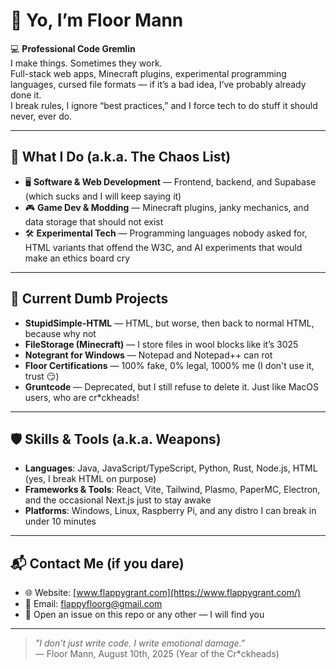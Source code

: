 # 👋 Yo, I’m Floor Mann

💻 **Professional Code Gremlin**  
I make things. Sometimes they work.  
Full-stack web apps, Minecraft plugins, experimental programming languages, cursed file formats — if it’s a bad idea, I’ve probably already done it.  
I break rules, I ignore “best practices,” and I force tech to do stuff it should never, ever do.

---

## 🚀 What I Do (a.k.a. The Chaos List)
- 🖥️ **Software & Web Development** — Frontend, backend, and Supabase (which sucks and I will keep saying it)  
- 🎮 **Game Dev & Modding** — Minecraft plugins, janky mechanics, and data storage that should not exist  
- 🛠️ **Experimental Tech** — Programming languages nobody asked for, HTML variants that offend the W3C, and AI experiments that would make an ethics board cry

---

## 🧠 Current Dumb Projects
- **StupidSimple-HTML** — HTML, but worse, then back to normal HTML, because why not  
- **FileStorage (Minecraft)** — I store files in wool blocks like it’s 3025  
- **Notegrant for Windows** — Notepad and Notepad++ can rot  
- **Floor Certifications** — 100% fake, 0% legal, 1000% me (I don't use it, trust 😏)
- **Gruntcode** — Deprecated, but I still refuse to delete it. Just like MacOS users, who are cr\*ckheads!

---

## 🛡️ Skills & Tools (a.k.a. Weapons)
- **Languages**: Java, JavaScript/TypeScript, Python, Rust, Node.js, HTML (yes, I break HTML on purpose)  
- **Frameworks & Tools**: React, Vite, Tailwind, Plasmo, PaperMC, Electron, and the occasional Next.js just to stay awake  
- **Platforms**: Windows, Linux, Raspberry Pi, and any distro I can break in under 10 minutes

---

## 📬 Contact Me (if you dare)
- 🌐 Website: [www.flappygrant.com](https://www.flappygrant.com/)  
- 📧 Email: [flappyfloorg@gmail.com](mailto:flappyfloorg@gmail.com)
- 💌 Open an issue on this repo or any other — I will find you

---

> _"I don’t just write code. I write emotional damage."_  
> — Floor Mann, August 10th, 2025 (Year of the Cr\*ckheads)
